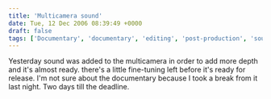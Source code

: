 ```yaml
---
title: 'Multicamera sound'
date: Tue, 12 Dec 2006 08:39:49 +0000
draft: false
tags: ['Documentary', 'documentary', 'editing', 'post-production', 'sound', 'university']
---
```


Yesterday sound was added to the multicamera in order to add more depth and it's almost ready. there's a little fine-tuning left before it's ready for release. I'm not sure about the documentary because I took a break from it last night. Two days till the deadline.